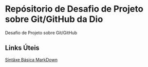 # Repósitorio de Desafio de Projeto sobre Git/GitHub da Dio
Desafio de Projeto sobre Git/GitHub

## Links Úteis
[Sintâxe Básica MarkDown](https://www.markdownguide.org/basic-syntax/)
